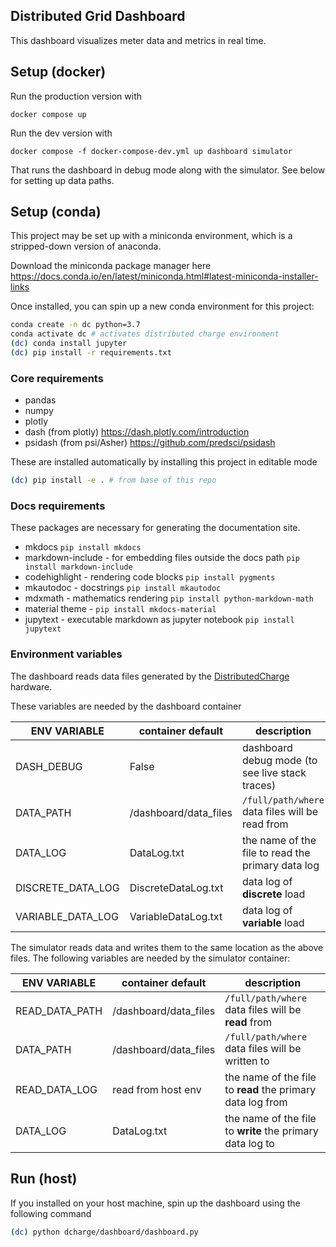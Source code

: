
## Distributed Grid Dashboard

This dashboard visualizes meter data and metrics in real time.


## Setup (docker)

Run the production version with

```console
docker compose up
```

Run the dev version with

```console
docker compose -f docker-compose-dev.yml up dashboard simulator
```

That runs the dashboard in debug mode along with the simulator. See below for setting up data paths.



## Setup (conda)

This project may be set up with a miniconda environment, which is a stripped-down version of anaconda.

Download the miniconda package manager here https://docs.conda.io/en/latest/miniconda.html#latest-miniconda-installer-links

Once installed, you can spin up a new conda environment for this project:

```sh
conda create -n dc python=3.7
conda activate dc # activates distributed charge environment
(dc) conda install jupyter
(dc) pip install -r requirements.txt
```

### Core requirements

* pandas
* numpy
* plotly
* dash (from plotly) https://dash.plotly.com/introduction
* psidash (from psi/Asher) https://github.com/predsci/psidash

These are installed automatically by installing this project in editable mode

```sh
(dc) pip install -e . # from base of this repo
```

### Docs requirements

These packages are necessary for generating the documentation site.

* mkdocs `pip install mkdocs`
* markdown-include - for embedding files outside the docs path `pip install markdown-include`
* codehighlight - rendering code blocks `pip install pygments`
* mkautodoc - docstrings `pip install mkautodoc`
* mdxmath - mathematics rendering `pip install python-markdown-math`
* material theme - `pip install mkdocs-material`
* jupytext - executable markdown as jupyter notebook `pip install jupytext`

### Environment variables

The dashboard reads data files generated by the [DistributedCharge](https://github.com/DistributedCharge/DistributedCharge) hardware.

These variables are needed by the dashboard container

ENV VARIABLE | container default | description
-------------|-------------------|------------
DASH_DEBUG | False | dashboard debug mode (to see live stack traces)
DATA_PATH | /dashboard/data_files | `/full/path/where` data files will be read from
DATA_LOG | DataLog.txt | the name of the file to read the primary data log
DISCRETE_DATA_LOG | DiscreteDataLog.txt | data log of **discrete** load
VARIABLE_DATA_LOG | VariableDataLog.txt | data log of **variable** load


The simulator reads data and writes them to the same location as the above files.
The following variables are needed by the simulator container:

ENV VARIABLE | container default | description
-------------|-------------------|------------
READ_DATA_PATH | /dashboard/data_files | `/full/path/where` data files will be **read** from
DATA_PATH | /dashboard/data_files | `/full/path/where` data files will be written to
READ_DATA_LOG| read from host env | the name of the file to **read** the primary data log from
DATA_LOG | DataLog.txt | the name of the file to **write** the primary data log to



## Run (host)

If you installed on your host machine, spin up the dashboard using the following command

```sh
(dc) python dcharge/dashboard/dashboard.py
```

